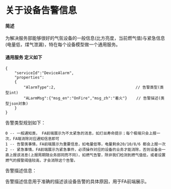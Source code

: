# 关于设备告警信息

#### 简述

为解决服务部能够很好的气氛设备的一般信息(比方亮度，当前燃气值)与紧急信息(电量低，煤气泄漏)，特在每个设备模型做一个通用服务。

#### 通用服务 定义如下

```
{
	"serviceId":"DeviceAlarm",
	"properties":
	{
		"AlarmType":2,									 // 告警类型(类型int)
		"ALarmMsg":{"msg_en":"OnFire","msg_zh":"着火"}	// 告警描述(类型json对象)
	}
}
```

告警类型规划如下：

```
0 -- 一般通知类， FA前端展示为不太紧急的消息，如灯丝寿命提示；每个极端只会上报一次，FA端消除对应通知信息即可
1 -- 告警类事情，FA前端展示为重要信息，如电量低等，电量剩余20/10/8/6 都会上报一次
2 -- 紧急事情，FA前端展示为紧急事件，必须操作对应的设备的业务才能消除，否则设备会一直上报该消息(上报周期随业务部同而不同)，如燃气告警，除非我们检测到燃气值低，或者设置燃气的报警阈值较高，才会消除这个告警。
```

告警描述信息：

告警描述信息用于准确的描述该设备告警的具体原因，用于FA前端展示。